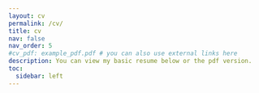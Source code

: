 ```yaml
---
layout: cv
permalink: /cv/
title: cv
nav: false
nav_order: 5
#cv_pdf: example_pdf.pdf # you can also use external links here
description: You can view my basic resume below or the pdf version.
toc:
  sidebar: left
---
```

